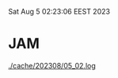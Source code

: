 Sat Aug  5 02:23:06 EEST 2023
# JAM
<a href='./cache/202308/05_02.log'>./cache/202308/05_02.log</a>
